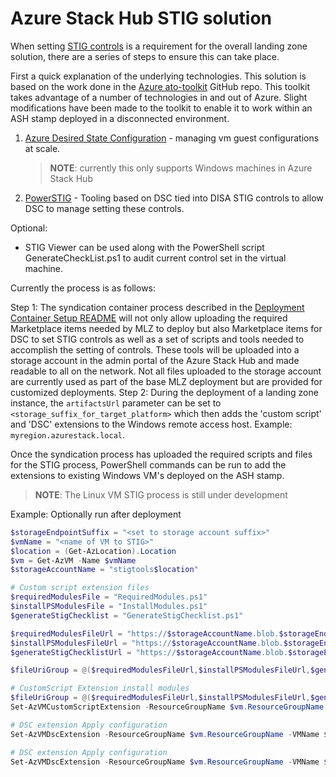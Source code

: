 # Azure Stack Hub STIG solution

When setting [STIG controls](https://public.cyber.mil/stigs/) is a requirement for the overall landing zone solution, there are a series of steps to ensure this can take place.

First a quick explanation of the underlying technologies. This solution is based on the work done in the [Azure ato-toolkit](https://github.com/Azure/ato-toolkit) GitHub repo. This toolkit takes advantage of a number of technologies in and out of Azure. Slight modifications have been made to the toolkit to enable it to work within an ASH stamp deployed in a disconnected environment.

1. [Azure Desired State Configuration](https://docs.microsoft.com/en-us/azure/virtual-machines/extensions/dsc-overview) - managing vm guest configurations at scale.
    >**NOTE**: currently this only supports Windows machines in Azure Stack Hub
2. [PowerSTIG](https://github.com/Microsoft/PowerStig) - Tooling based on DSC tied into DISA STIG controls to allow DSC to manage setting these controls.

Optional:

- STIG Viewer can be used along with the PowerShell script GenerateCheckList.ps1 to audit current control set in the virtual machine.

Currently the process is as follows:

Step 1: The syndication container process described in the [Deployment Container Setup README](./Deployment_container_setup.md) will not only allow uploading the required Marketplace items needed by MLZ to deploy but also Marketplace items for DSC to set STIG controls as well as a set of scripts and tools needed to accomplish the setting of controls.
These tools will be uploaded into a storage account in the admin portal of the Azure Stack Hub and made readable to all on the network. Not all files uploaded to the storage account are currently used as part of the base MLZ deployment but are provided for customized deployments.
Step 2: During the deployment of a landing zone instance, the `artifactsUrl` parameter can be set to `<storage_suffix_for_target_platform>` which then adds the 'custom script' and 'DSC' extensions to the Windows remote access host. Example: `myregion.azurestack.local`.

Once the syndication process has uploaded the required scripts and files for the STIG process, PowerShell commands can be run to add the extensions to existing Windows VM's deployed on the ASH stamp.

>**NOTE**: The Linux VM STIG process is still under development

Example: Optionally run after deployment

```powershell
$storageEndpointSuffix = "<set to storage account suffix>"
$vmName = "<name of VM to STIG>"
$location = (Get-AzLocation).Location
$vm = Get-AzVM -Name $vmName
$storageAccountName = "stigtools$location"

# Custom script extension files
$requiredModulesFile = "RequiredModules.ps1"
$installPSModulesFile = "InstallModules.ps1"
$generateStigChecklist = "GenerateStigChecklist.ps1"

$requiredModulesFileUrl = "https://$storageAccountName.blob.$storageEndpointSuffix/artifacts/windows/$requiredModulesFile"
$installPSModulesFileUrl = "https://$storageAccountName.blob.$storageEndpointSuffix/artifacts/windows/$installPSModulesFile"
$generateStigChecklistUrl = "https://$storageAccountName.blob.$storageEndpointSuffix/artifacts/windows/$generateStigChecklist"

$fileUriGroup = @($requiredModulesFileUrl,$installPSModulesFileUrl,$generateStigChecklistUrl)

# CustomScript Extension install modules
$fileUriGroup = @($requiredModulesFileUrl,$installPSModulesFileUrl,$generateStigChecklistUrl)
Set-AzVMCustomScriptExtension -ResourceGroupName $vm.ResourceGroupName -VMName $vm.Name -Name "install-powershell-modules" -FileUri $fileUriGroup -Run "$installPSModulesFile -autoInstallDependencies $true" -Location $vm.Location

# DSC extension Apply configuration
Set-AzVMDscExtension -ResourceGroupName $vm.ResourceGroupName -VMName $vm.Name -ArchiveBlobName "Windows.ps1.zip" -ArchiveStorageAccountName $storageAccountName -ArchiveContainerName $containerName -ConfigurationName "Windows" -Version "2.77" -Location $vm.Location

# DSC extension Apply configuration
Set-AzVMDscExtension -ResourceGroupName $vm.ResourceGroupName -VMName $vm.Name -ArchiveBlobName "Windows.ps1.zip" -ArchiveStorageAccountName $storageAccountName -ArchiveContainerName "artifacts" -ConfigurationName "Windows" -Version "2.77" -Location $vm.Location
